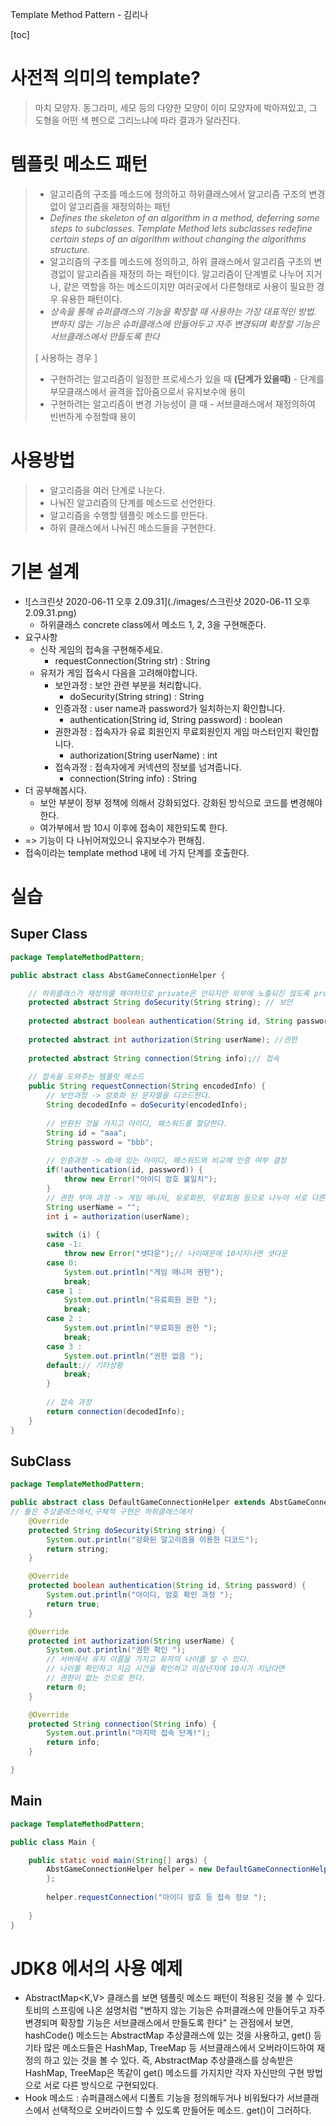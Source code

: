 

Template Method Pattern - 김리나 

[toc]



# 사전적 의미의 template?

> 마치 모양자. 동그라미, 세모 등의 다양한 모양이 이미 모양자에 박아져있고, 그 도형을 어떤 색 펜으로 그리느냐에 따라 결과가 달라진다. 

# 템플릿 메소드 패턴

> - 알고리즘의 구조를 메소드에 정의하고 하위클래스에서 알고리즘 구조의 변경없이 알고리즘을 재정의하는 패턴
> - *Defines the skeleton of an algorithm in a method, deferring some steps to subclasses. Template Method lets subclasses redefine certain steps of an algorithm without changing the algorithms structure.*
> - 알고리즘의 구조를 메소드에 정의하고, 하위 클래스에서 알고리즘 구조의 변경없이 알고리즘을 재정의 하는 패턴이다. 알고리즘이 단계별로 나누어 지거나, 같은 역할을 하는 메소드이지만 여러곳에서 다른형태로 사용이 필요한 경우 유용한 패턴이다.
> - *상속을 통해 슈퍼클래스의 기능을 확장할 때 사용하는 가장 대표적인 방법. 변하지 않는 기능은 슈퍼클래스에 만들어두고 자주 변경되며 확장할 기능은 서브클래스에서 만들도록 한다*
>
> [ 사용하는 경우 ]
>
> - 구현하려는 알고리즘이 일정한 프로세스가 있을 때 **(단계가 있을때)** - 단계를 부모클래스에서 골격을 잡아줌으로서 유지보수에 용이
> - 구현하려는 알고리즘이 변경 가능성이 클 때 - 서브클래스에서 재정의하여 빈번하게 수정할때 용이

# 사용방법

> - 알고리즘을 여러 단계로 나눈다.
> - 나눠진 알고리즘의 단계를 메소드로 선언한다.
> - 알고리즘을 수행할 템플릿 메소드를 만든다.
> - 하위 클래스에서 나눠진 메소드들을 구현한다. 

# 기본 설계

- ![스크린샷 2020-06-11 오후 2.09.31](./images/스크린샷 2020-06-11 오후 2.09.31.png)
  - 하위클래스 concrete class에서 메소드 1, 2, 3을 구현해준다.
- 요구사항
  - 신작 게임의 접속을 구현해주세요.
    - requestConnection(String str) : String
  - 유저가 게임 접속시 다음을 고려해야합니다.
    - 보안과정 : 보안 관련 부분을 처리합니다.
      - doSecurity(String string) : String
    - 인증과정 : user name과 password가 일치하는지 확인합니다.
      - authentication(String id, String password) : boolean
    - 권한과정 : 접속자가 유료 회원인지 무료회원인지 게임 마스터인지 확인합니다.
      - authorization(String userName) : int
    - 접속과정 : 접속자에게 커넥션의 정보를 넘겨줍니다.
      - connection(String info) : String
- 더 공부해봅시다.
  - 보안 부분이 정부 정책에 의해서 강화되었다. 강화된 방식으로 코드를 변경해야한다.
  - 여가부에서 밤 10시 이후에 접속이 제한되도록 한다. 
- => 기능이 다 나뉘어져있으니 유지보수가 편해짐.
- 접속이라는 template method 내에 네 가지 단계를 호출한다. 

# 실습

## Super Class

```java
package TemplateMethodPattern;

public abstract class AbstGameConnectionHelper {

	// 하위클래스가 재정의를 해야하므로 private은 안되지만 외부에 노출되진 않도록 protected 사용 
	protected abstract String doSecurity(String string); // 보안 
	
	protected abstract boolean authentication(String id, String password);// 인증 
	
	protected abstract int authorization(String userName); //권한 
	
	protected abstract String connection(String info);// 접속 
	
	// 접속을 도와주는 템플릿 메소드 
	public String requestConnection(String encodedInfo) {
		// 보안과정 -> 암호화 된 문자열을 디코드한다. 
		String decodedInfo = doSecurity(encodedInfo);
		
		// 반환된 것을 가지고 아이디, 패스워드를 할당한다. 
		String id = "aaa";
		String password = "bbb";
		
		// 인증과정 -> db에 있는 아이디, 패스워드와 비교해 인증 여부 결정 
		if(!authentication(id, password)) {
			throw new Error("아이디 암호 불일치");
		}
		// 권한 부여 과정 -> 게임 매니저, 유로회원, 무료회원 등으로 나누어 서로 다른 권한을 부여할 수 있다. 
		String userName = "";
		int i = authorization(userName);
		
		switch (i) {
		case -1:
			throw new Error("셧다운");// 나이때문에 10시지나면 셧다운 
		case 0:
			System.out.println("게임 매니저 권한");
			break;
		case 1 :
			System.out.println("유료회원 권한 ");
			break;
		case 2 :
			System.out.println("무료회원 권한 ");
			break;
		case 3 :
			System.out.println("권한 없음 ");
		default:// 기타상황 
			break;
		}
		
		// 접속 과정 
		return connection(decodedInfo);
	}
}

```

## SubClass

```java
package TemplateMethodPattern;

public abstract class DefaultGameConnectionHelper extends AbstGameConnectionHelper {
// 틀은 추상클래스에서,구체적 구현은 하위클래스에서 
	@Override
	protected String doSecurity(String string) {
		System.out.println("강화된 알고리즘을 이용한 디코드");
		return string;
	}

	@Override
	protected boolean authentication(String id, String password) {
		System.out.println("아이디, 암호 확인 과정 ");
		return true;
	}

	@Override
	protected int authorization(String userName) {
		System.out.println("권한 확인 ");
		// 서버에서 유저 이름을 가지고 유저의 나이를 알 수 있다.
		// 나이를 확인하고 지금 시간을 확인하고 미성년자에 10시가 지났다면 
		// 권한이 없는 것으로 한다. 
		return 0;
	}

	@Override
	protected String connection(String info) {
		System.out.println("마지막 접속 단계!");
		return info;
	}

}

```

## Main

```java
package TemplateMethodPattern;

public class Main {

	public static void main(String[] args) {
		AbstGameConnectionHelper helper = new DefaultGameConnectionHelper() {
		};
		
		helper.requestConnection("아이디 암호 등 접속 정보 ");
		
	}
}

```



# JDK8 에서의 사용 예제

- AbstractMap<K,V>  클래스를 보면 템플릿 메소드 패턴이 적용된 것을 볼 수 있다. 토비의 스프링에 나온 설명처럼 "변하지 않는 기능은 슈퍼클래스에 만들어두고 자주 변경되며 확장할 기능은 서브클래스에서 만들도록 한다" 는 관점에서 보면, hashCode() 메소드는 AbstractMap 추상클래스에 있는 것을 사용하고, get() 등 기타 많은 메소드들은 HashMap, TreeMap 등 서브클래스에서 오버라이드하여 재정의 하고 있는 것을 볼 수 있다. 즉, AbstractMap 추상클래스를 상속받은 HashMap, TreeMap은 똑같이 get() 메소드를 가지지만 각자 자신만의 구현 방법으로 서로 다른 방식으로 구현되있다. 
- Hook 메소드 : 슈퍼클래스에서 디폴트 기능을 정의해두거나 비워뒀다가 서브클래스에서 선택적으로 오버라이드할 수 있도록 만들어둔 메소드. get()이 그러하다. 
